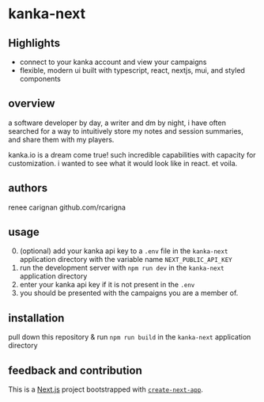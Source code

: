 
# kanka-next

## Highlights

- connect to your kanka account and view your campaigns
- flexible, modern ui built with typescript, react, nextjs, mui, and styled components

## overview

a software developer by day, a writer and dm by night, i have often searched for a way to intuitively store my notes and session summaries, and share them with my players.

kanka.io is a dream come true! such incredible capabilities with capacity for customization. i wanted to see what it would look like in react. et voila.

## authors

renee carignan github.com/rcarigna

## usage

0. (optional) add your kanka api key to a `.env` file in the `kanka-next` application directory with the variable name `NEXT_PUBLIC_API_KEY`
1. run the development server with `npm run dev` in the `kanka-next` application directory
2. enter your kanka api key if it is not present in the `.env`
3. you should be presented with the campaigns you are a member of.

## installation

pull down this repository & run `npm run build` in the `kanka-next` application directory

## feedback and contribution

This is a [Next.js](https://nextjs.org) project bootstrapped with [`create-next-app`](https://nextjs.org/docs/app/api-reference/cli/create-next-app).
